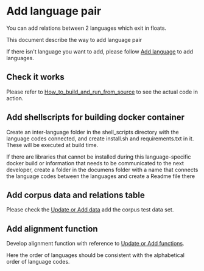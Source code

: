 # Add language pair

You can add relations between 2 languages which exit in floats.

This document describe the way to add language pair

If there isn't language you want to add, please follow [Add language](Add_language.md) to add languages.

## Check it works

Please refer to [How_to_build_and_run_from_source](How_to_build_and_run_from_source.md) to see the actual code in action.

## Add shellscripts for building docker container
Create an inter-language folder in the shell_scripts directory with the language codes connected, and create install.sh and requirements.txt in it. These will be executed at build time.

If there are libraries that cannot be installed during this language-specific docker build or information that needs to be communicated to the next developer, create a folder in the documens folder with a name that connects the language codes between the languages and create a Readme file there

## Add corpus data and relations table

Please check the [Update or Add data](Update_or_Add_data.md) add the corpus test data set.

## Add alignment function 

Develop alignment function with reference to [Update or Add functions](Update_or_Add_functions.md).

Here the order of languages should be consistent with the alphabetical order of language codes.